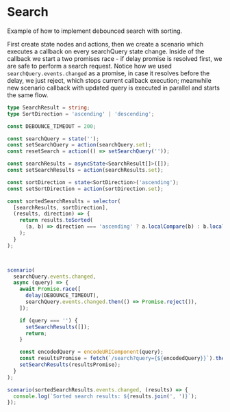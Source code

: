 ---
---

# Search

Example of how to implement debounced search with sorting.

First create state nodes and actions, then we create a scenario which executes a callback on every searchQuery state change. Inside of the callback we start a two promises race - if delay promise is resolved first, we are safe to perform a search request. Notice how we used `searchQuery.events.changed` as a promise, in case it resolves before the delay, we just reject, which stops current callback execution; meanwhile new scenario callback with updated query is executed in parallel and starts the same flow.


```ts
type SearchResult = string;
type SortDirection = 'ascending' | 'descending';

const DEBOUNCE_TIMEOUT = 200;

const searchQuery = state('');
const setSearchQuery = action(searchQuery.set);
const resetSearch = action(() => setSearchQuery(''));

const searchResults = asyncState<SearchResult[]>([]);
const setSearchResults = action(searchResults.set);

const sortDirection = state<SortDirection>('ascending');
const setSortDirection = action(sortDirection.set);

const sortedSearchResults = selector(
  [searchResults, sortDirection],
  (results, direction) => {
    return results.toSorted(
      (a, b) => direction === 'ascending' ? a.localCompare(b) : b.localCompare(a)
    );
  }
);



scenario(
  searchQuery.events.changed,
  async (query) => {
    await Promise.race([
      delay(DEBOUNCE_TIMEOUT),
      searchQuery.events.changed.then(() => Promise.reject()),
    ]);

    if (query === '') {
      setSearchResults([]);
      return;
    }

    const encodedQuery = encodeURIComponent(query);
    const resultsPromise = fetch(`/search?query={${encodedQuery}}`).then(response => response.json());
    setSearchResults(resultsPromise);
  }
);

scenario(sortedSearchResults.events.changed, (results) => {
  console.log(`Sorted search results: ${results.join(', ')}`);
});
```

